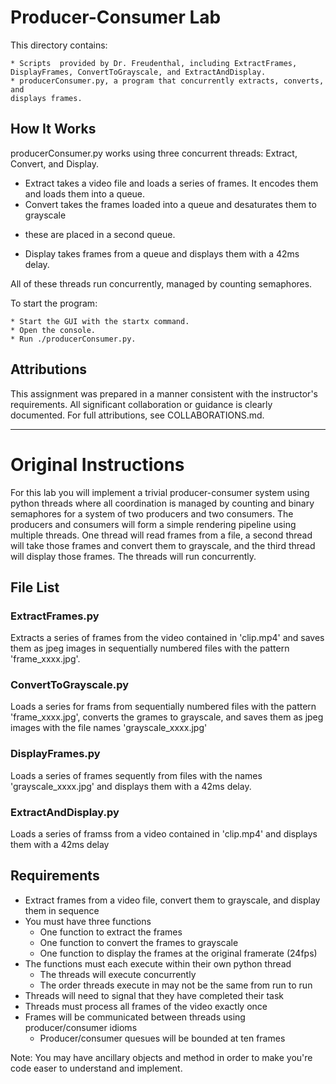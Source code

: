 # Producer-Consumer Lab
This directory contains:
~~~
* Scripts  provided by Dr. Freudenthal, including ExtractFrames,
DisplayFrames, ConvertToGrayscale, and ExtractAndDisplay.
* producerConsumer.py, a program that concurrently extracts, converts, and
displays frames.
~~~

## How It Works
producerConsumer.py works using three concurrent threads: Extract, Convert,
and Display.

* Extract takes a video file and loads a series of frames. It encodes them and
loads them into a queue.
* Convert takes the frames loaded into a queue and desaturates them to grayscale
- these are placed in a second queue.
* Display takes frames from a queue and displays them with a 42ms delay.

All of these threads run concurrently, managed by counting semaphores.

To start the program:

~~~
* Start the GUI with the startx command.
* Open the console.
* Run ./producerConsumer.py.
~~~

## Attributions
This assignment was prepared in a manner consistent with the instructor's
requirements. All significant collaboration or guidance is clearly
documented. For full attributions, see COLLABORATIONS.md.

---

# Original Instructions

For this lab you will implement a trivial producer-consumer system using
python threads where all coordination is managed by counting and binary
semaphores for a system of two producers and two consumers. The producers and
consumers will form a simple rendering pipeline using multiple threads. One
thread will read frames from a file, a second thread will take those frames
and convert them to grayscale, and the third thread will display those
frames. The threads will run concurrently.

## File List
### ExtractFrames.py
Extracts a series of frames from the video contained in 'clip.mp4' and saves 
them as jpeg images in sequentially numbered files with the pattern
'frame_xxxx.jpg'.

### ConvertToGrayscale.py
Loads a series for frams from sequentially numbered files with the pattern
'frame_xxxx.jpg', converts the grames to grayscale, and saves them as jpeg
images with the file names 'grayscale_xxxx.jpg'

### DisplayFrames.py
Loads a series of frames sequently from files with the names
'grayscale_xxxx.jpg' and displays them with a 42ms delay.

### ExtractAndDisplay.py
Loads a series of framss from a video contained in 'clip.mp4' and displays 
them with a 42ms delay

## Requirements
* Extract frames from a video file, convert them to grayscale, and display
them in sequence
* You must have three functions
  * One function to extract the frames
  * One function to convert the frames to grayscale
  * One function to display the frames at the original framerate (24fps)
* The functions must each execute within their own python thread
  * The threads will execute concurrently
  * The order threads execute in may not be the same from run to run
* Threads will need to signal that they have completed their task
* Threads must process all frames of the video exactly once
* Frames will be communicated between threads using producer/consumer idioms
  * Producer/consumer quesues will be bounded at ten frames

Note: You may have ancillary objects and method in order to make you're code easer to understand and implement.



